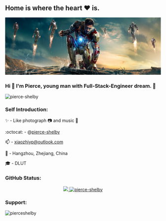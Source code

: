 ## Home is where the heart :heart: is.
<!--this README.md is a Personal Profile which will present at GitHub profile-->
![jpg](/resources/IronMan.jpg)

### Hi :wave: I'm Pierce, young man with **Full-Stack-Engineer** dream. :ghost:
<p align="left"> <img src="https://komarev.com/ghpvc/?username=pierce-shelby&label=Profile%20views&color=0e75b6&style=flat" alt="pierce-shelby" /> </p>

<h3 align="left">Self Introduction:</h3>

:sparkles: - Like photograph :camera: and music :musical_note:

:octocat:  - @[pierce-shelby](https://github.com/pierce-shelby)

:mailbox: - xiaozhiyp@outlook.com

:round_pushpin: - Hangzhou, Zhejiang, China

:mortar_board: - DLUT

<h3 align="left">GitHub Status:</h3>
<p align="center">
  <a href="https://github.com/pierce-shelby" rel="nofollow">
    <img width="49%" src="https://github-readme-stats.vercel.app/api?username=pierce-shelby&show_icons=true&theme=dracula" />
  </a>
  <a href="https://github.com/pierce-shelby" rel="nofollow">
    <img width="49%" src="https://github-readme-streak-stats.herokuapp.com/?user=pierce-shelby&theme=dracula" alt="pierce-shelby" />
  </a>
</p>

<h3 align="left">Support:</h3>
<p><a href="https://www.buymeacoffee.com/pierceshelby"> <img align="left" src="https://cdn.buymeacoffee.com/buttons/v2/default-yellow.png" height="50" width="210" alt="pierceshelby" /></a></p><br><br>
